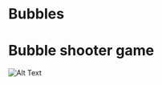# Bubbles
# Bubble shooter game
![Alt Text](https://media.giphy.com/media/oEYS4XMbEXwxtCmABC/giphy.gif)
